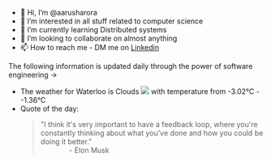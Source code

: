 - 👋 Hi, I’m @aarusharora
- 👀 I’m interested in all stuff related to computer science
- 🌱 I’m currently learning Distributed systems
- 💞️ I’m looking to collaborate on almost anything
- 📫 How to reach me - DM me on [Linkedin](https://www.linkedin.com/in/aarusharora789/)

The following information is updated daily through the power of software engineering ->
- The weather for Waterloo is Clouds ![](https://openweathermap.org/img/wn/04d.png) with temperature from -3.02℃ - -1.36℃
- Quote of the day:  
	> "I think it's very important to have a feedback loop, where you're constantly thinking about what you've done and how you could be doing it better."  
	> &emsp;&emsp;&emsp;&emsp;- Elon Musk
